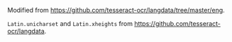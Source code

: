 Modified from https://github.com/tesseract-ocr/langdata/tree/master/eng.

`Latin.unicharset` and `Latin.xheights` from https://github.com/tesseract-ocr/langdata.
